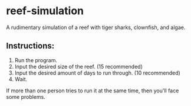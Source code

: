# reef-simulation
A rudimentary simulation of a reef with tiger sharks, clownfish, and algae.

## Instructions:
1. Run the program.
2. Input the desired size of the reef. (15 recommended)
3. Input the desired amount of days to run through. (10 recommended)
4. Wait.

If more than one person tries to run it at the same time, then you'll face some problems.